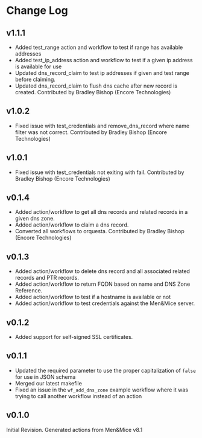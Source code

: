 # Change Log

## v1.1.1

* Added test_range action and workflow to test if range has available addresses
* Added test_ip_address action and workflow to test if a given ip address is available for use
* Updated dns_record_claim to test ip addresses if given and test range before claiming.
* Updated dns_record_claim to flush dns cache after new record is created.
  Contributed by Bradley Bishop (Encore Technologies)

## v1.0.2

* Fixed issue with test_credentials and remove_dns_record where name filter was not correct.
  Contributed by Bradley Bishop (Encore Technologies)

## v1.0.1

* Fixed issue with test_credentials not exiting with fail.
  Contributed by Bradley Bishop (Encore Technologies)

## v0.1.4

* Added action/workflow to get all dns records and related records in a given dns zone.
* Added action/workflow to claim a dns record.
* Converted all workflows to orquesta.
  Contributed by Bradley Bishop (Encore Technologies)

## v0.1.3

* Added action/workflow to delete dns record and all associated related records and PTR records.
* Added action/workflow to return FQDN based on name and DNS Zone Reference.
* Added action/workflow to test if a hostname is available or not
* Added action/workflow to test credentials against the Men&Mice server.

## v0.1.2

* Added support for self-signed SSL certificates.

## v0.1.1

* Updated the required parameter to use the proper capitalization of `false` for use in JSON schema
* Merged our latest makefile
* Fixed an issue in the `wf_add_dns_zone` example workflow where it was trying to call another workflow instead of an action

## v0.1.0

Initial Revision.
Generated actions from Men&Mice v8.1
